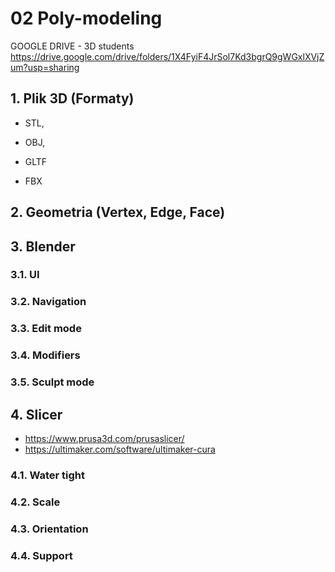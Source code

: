 # 02 Poly-modeling

GOOGLE DRIVE - 3D students https://drive.google.com/drive/folders/1X4FyiF4JrSol7Kd3bgrQ9gWGxlXVjZum?usp=sharing

## 1. Plik 3D (Formaty)

- STL,
- OBJ,
- GLTF

- FBX

## 2. Geometria (Vertex, Edge, Face)

## 3. Blender

### 3.1. UI
### 3.2. Navigation
### 3.3. Edit mode
### 3.4. Modifiers
### 3.5. Sculpt mode

## 4. Slicer 
- https://www.prusa3d.com/prusaslicer/
- https://ultimaker.com/software/ultimaker-cura

### 4.1. Water tight
### 4.2. Scale
### 4.3. Orientation
### 4.4. Support



